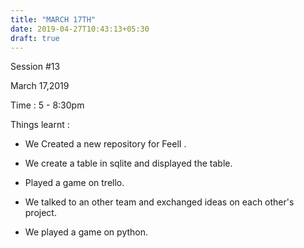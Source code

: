 ```yaml
---
title: "MARCH 17TH"
date: 2019-04-27T10:43:13+05:30
draft: true
---
```

Session #13

March 17,2019

Time : 5 - 8:30pm

Things learnt :

* We Created a new repository for FeelI .

* We create a table in sqlite and displayed the table.

* Played a game on trello.

* We talked to an other team and exchanged ideas on each other's project.

* We played a game on python.